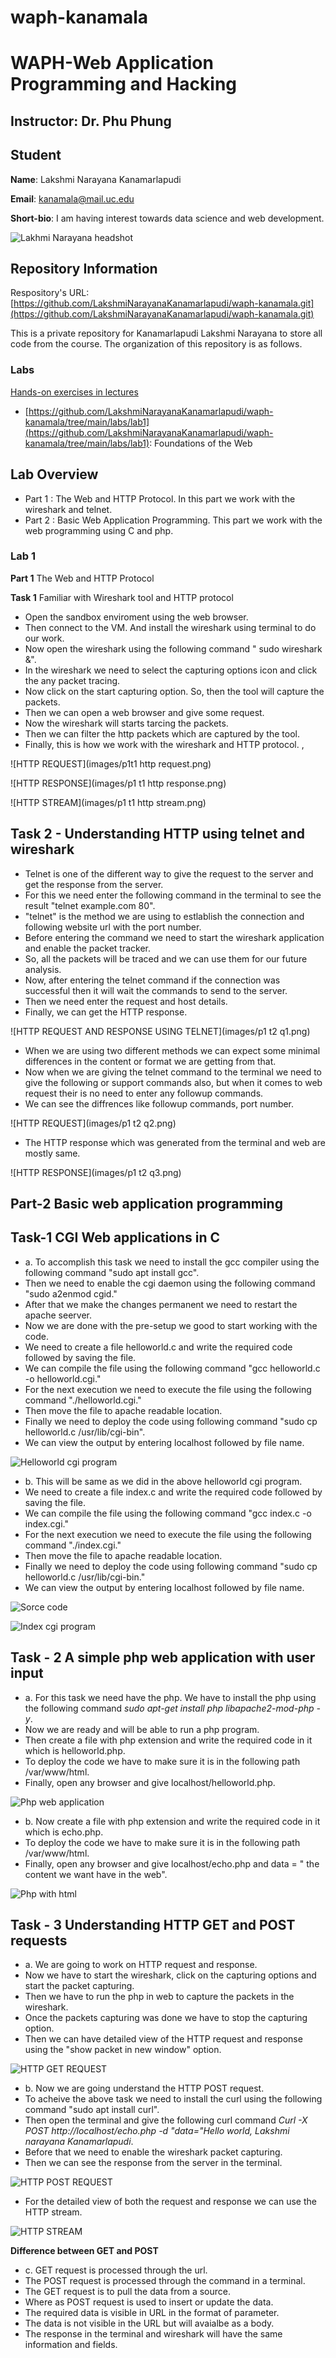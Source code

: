 # waph-kanamala
# WAPH-Web Application Programming and Hacking

## Instructor: Dr. Phu Phung

## Student

**Name**: Lakshmi Narayana Kanamarlapudi

**Email**: kanamala@mail.uc.edu

**Short-bio**: I am having interest towards data science and web development. 

![Lakhmi Narayana headshot](images/photo.jpg)

## Repository Information

Respository's URL: [https://github.com/LakshmiNarayanaKanamarlapudi/waph-kanamala.git](https://github.com/LakshmiNarayanaKanamarlapudi/waph-kanamala.git)

This is a private repository for Kanamarlapudi Lakshmi Narayana to store all code from the course. The organization of this repository is as follows.

### Labs 

[Hands-on exercises in lectures](labs) 

  - [https://github.com/LakshmiNarayanaKanamarlapudi/waph-kanamala/tree/main/labs/lab1](https://github.com/LakshmiNarayanaKanamarlapudi/waph-kanamala/tree/main/labs/lab1): Foundations of the Web
  

## Lab Overview

- Part 1 : The Web and HTTP Protocol. In this part we work with the wireshark and telnet.
- Part 2 : Basic Web Application Programming. This part we work with the web programming using C and php.




### Lab 1

**Part 1** The Web and HTTP Protocol <br>

**Task 1** Familiar with Wireshark tool and HTTP protocol

- Open the sandbox enviroment using the web browser.
- Then connect to the VM. And install the wireshark using terminal to do our work.
- Now open the wireshark using the following command " sudo wireshark &".
- In the wireshark we need to select the capturing options icon and click the any packet tracing.
- Now click on the start capturing option. So, then the tool will capture the packets.
- Then we can open a web browser and give some request.
- Now the wireshark will starts tarcing the packets.
- Then we can filter the http packets which are captured by the tool.
- Finally, this is how we work with the wireshark and HTTP protocol.
,<br>


![HTTP REQUEST](images/p1t1 http request.png)

![HTTP RESPONSE](images/p1 t1 http response.png)

![HTTP STREAM](images/p1 t1 http stream.png)



## Task 2 - Understanding HTTP using telnet and wireshark

- Telnet is one of the different way to give the request to the server and get the response from the server.
- For this we need enter the following command in the terminal to see the result "telnet example.com 80".
- "telnet" is the method we are using to estlablish the connection and following website url with the port number.
- Before entering the command we need to start the wireshark application and enable the packet tracker.
- So, all the packets will be traced and we can use them for our future analysis.
- Now, after entering the telnet command if the connection was successful then it will wait the commands to send to the server.
- Then we need enter the request and host details.
- Finally, we can get the HTTP response. <br>

![HTTP REQUEST AND RESPONSE USING TELNET](images/p1 t2 q1.png)

- When we are using two different methods we can expect some minimal differences in the content or format we are getting from that.
- Now when we are giving the telnet command to the terminal we need to give the following or support commands also, but when it comes to web request their is no need to enter any followup commands.
- We can see the diffrences like followup commands, port number. <br>

![HTTP REQUEST](images/p1 t2 q2.png)

- The HTTP response which was generated from the terminal and web are mostly same. <br>

![HTTP RESPONSE](images/p1 t2 q3.png)


## Part-2 Basic web application programming

## Task-1 CGI Web applications in C

- a. To accomplish this task we need to install the gcc compiler using the following command "sudo apt  install gcc".
- Then we need to enable the cgi daemon using the following command "sudo a2enmod cgid."
- After that we make the changes permanent we need to restart the apache seerver.
- Now we are done with the pre-setup we good to start working with the code.
- We need to create a file helloworld.c and write the required code followed by saving the file.
- We can compile the file using the following command "gcc helloworld.c -o helloworld.cgi."
- For the next execution we need to execute the file using the following command "./helloworld.cgi."
- Then move the file to apache readable location.
- Finally we need to deploy the code using following command "sudo cp helloworld.c /usr/lib/cgi-bin".
- We can view the output by entering localhost followed by file name. <br>

![Helloworld cgi program](images/p2t1_a.png)

- b. This will be same as we did in the above helloworld cgi program.
- We need to create a file index.c and write the required code followed by saving the file.
- We can compile the file using the following command "gcc index.c -o index.cgi."
- For the next execution we need to execute the file using the following command "./index.cgi."
- Then move the file to apache readable location.
- Finally we need to deploy the code using following command "sudo cp helloworld.c /usr/lib/cgi-bin."
- We can view the output by entering localhost followed by file name. <br>

![Sorce code](images/p2.i.c.png)

![Index cgi program](images/p2t1_b.png)


## Task - 2 A simple php web application with user input

- a. For this task we need have the php. We have to install the php using the following command *sudo apt-get install php libapache2-mod-php -y*.
- Now we are ready and will be able to run a php program.
- Then create a file with php extension and write the required code in it which is helloworld.php.
- To deploy the code we have to make sure it is in the following path /var/www/html.
- Finally, open any browser and give localhost/helloworld.php. <br>

![Php web application](images/p2t2_a.png)

- b. Now create a file with php extension and write the required code in it which is echo.php.
- To deploy the code we have to make sure it is in the following path /var/www/html.
- Finally, open any browser and give localhost/echo.php and data = " the content we want have in the web". <br>

![Php with html](images/p2t2.e.c.png)

## Task - 3 Understanding HTTP GET and POST requests

- a. We are going to work on HTTP request and response.
- Now we have to start the wireshark, click on the capturing options and start the packet capturing.
- Then we have to run the php in web to capture the packets in the wireshark.
- Once the packets capturing was done we have to stop the capturing option.
- Then we can have detailed view of the HTTP request and response using the "show packet in new window" option. <br>

![HTTP GET REQUEST](images/p2t3_a.png)

- b. Now we are going understand the HTTP POST request.
- To acheive the above task we need to install the curl using the following command "sudo apt install curl".
- Then open the terminal and give the following curl command *Curl -X POST http://localhost/echo.php -d "data="Hello world, Lakshmi narayana Kanamarlapudi*.
- Before that we need to enable the wireshark packet capturing.
- Then we can see the response from the server in the terminal. <br>

![HTTP POST REQUEST](images/p2t3_b1.png)

- For the detailed view of both the request and response we can use the HTTP stream. <br>

![HTTP STREAM](images/p2t3_b2.png)


**Difference between GET and POST**

- c. GET request is processed through the url.
- The POST request is processed through the command in a terminal.
- The GET request is to pull the data from a source.
- Where as POST request is used to insert or update the data.
- The required data is visible in URL in the format of parameter.
- The data is not visible in the URL but will avaialbe as a body.
- The response in the terminal and wireshark will have the same information and fields.

